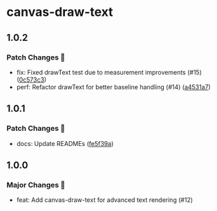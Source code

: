 # canvas-draw-text

## 1.0.2

### Patch Changes 🌟

- fix: Fixed drawText test due to measurement improvements (#15) ([0c573c3](https://github.com/Marinerer/jotter/commit/0c573c35af0ca2d1b83812dd430924cecb5d5a4b))
- perf: Refactor drawText for better baseline handling (#14) ([a4531a7](https://github.com/Marinerer/jotter/commit/a4531a7ed4f1cedc07a6966d6d47a1e31b6a860b))

## 1.0.1

### Patch Changes 🌟

- docs: Update READMEs ([fe5f39a](https://github.com/Marinerer/jotter/commit/fe5f39a8664d7bfa1e0046ab5c5dc45ef9559aec))

## 1.0.0

### Major Changes 🎉

- feat: Add canvas-draw-text for advanced text rendering (#12)
